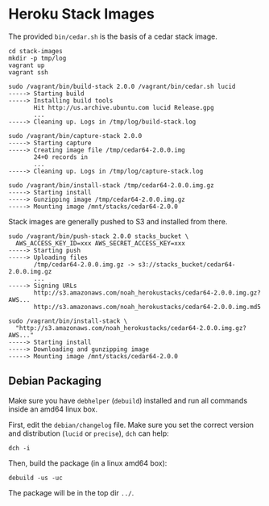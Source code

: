 Heroku Stack Images
=========

The provided `bin/cedar.sh` is the basis of a cedar stack image.

    cd stack-images
    mkdir -p tmp/log
    vagrant up
    vagrant ssh

    sudo /vagrant/bin/build-stack 2.0.0 /vagrant/bin/cedar.sh lucid
    -----> Starting build
    -----> Installing build tools
           Hit http://us.archive.ubuntu.com lucid Release.gpg
           ...
    -----> Cleaning up. Logs in /tmp/log/build-stack.log

    sudo /vagrant/bin/capture-stack 2.0.0
    -----> Starting capture
    -----> Creating image file /tmp/cedar64-2.0.0.img
           24+0 records in
           ...
    -----> Cleaning up. Logs in /tmp/log/capture-stack.log

    sudo /vagrant/bin/install-stack /tmp/cedar64-2.0.0.img.gz
    -----> Starting install
    -----> Gunzipping image /tmp/cedar64-2.0.0.img.gz
    -----> Mounting image /mnt/stacks/cedar64-2.0.0

Stack images are generally pushed to S3 and installed from there.

    sudo /vagrant/bin/push-stack 2.0.0 stacks_bucket \
      AWS_ACCESS_KEY_ID=xxx AWS_SECRET_ACCESS_KEY=xxx
    -----> Starting push
    -----> Uploading files
           /tmp/cedar64-2.0.0.img.gz -> s3://stacks_bucket/cedar64-2.0.0.img.gz
           ...
    -----> Signing URLs
           http://s3.amazonaws.com/noah_herokustacks/cedar64-2.0.0.img.gz?AWS...
           http://s3.amazonaws.com/noah_herokustacks/cedar64-2.0.0.img.md5

    sudo /vagrant/bin/install-stack \
      "http://s3.amazonaws.com/noah_herokustacks/cedar64-2.0.0.img.gz?AWS..."
    -----> Starting install
    -----> Downloading and gunzipping image
    -----> Mounting image /mnt/stacks/cedar64-2.0.0

Debian Packaging
----------------

Make sure you have `debhelper` (`debuild`) installed and run all
commands inside an amd64 linux box.

First, edit the `debian/changelog` file. Make sure you set the correct version
and distribution (`lucid` or `precise`), `dch` can help:

```
dch -i
```

Then, build the package (in a linux amd64 box):

```
debuild -us -uc
```

The package will be in the top dir `../`.
